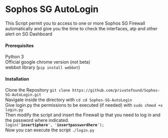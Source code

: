 <h1>Sophos SG AutoLogin</h1>

<p>This Script permit you to access to one or more Sophos SG Firewall automatically 
and give you the time to check the interfaces, atp and other alert on SG Dashboard</p>

<h4>Prerequisites</h4>
Python 3<br/>
Official google chrome version (not beta)<br/>
webbot library (<code>pip install webbot</code>)

<h4> Installation </h4>
Clone the Repository
<code>git clone https://github.com/privatefound/Sophos-SG-AutoLogin.git</code><br/>
Navigate inside the directory with <code>cd cd Sophos-SG-AutoLogin</code><br/>
Give login.py the permissions to be executed (if needed) with <code>sudo chmod +x login.py</code><br/>
Then modify the script and insert the Firewall ip that you need to log in and the password where indicated.<br/>
<code>login('<strong>insertiphere</strong>', '<strong>insertpasswordhere</strong>');</code><br/>
Now you can execute the script <code>./login.py</code>
